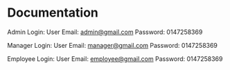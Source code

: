 # Documentation
Admin Login:
User Email: admin@gmail.com
Password: 0147258369

Manager Login:
User Email: manager@gmail.com
Password: 0147258369

Employee Login:
User Email: employee@gmail.com
Password: 0147258369
